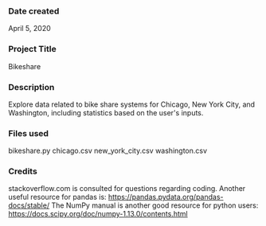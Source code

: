 ### Date created
April 5, 2020

### Project Title
Bikeshare

### Description
Explore data related to bike share systems for Chicago, New York City, and Washington, including statistics based on the user's inputs.

### Files used
bikeshare.py
chicago.csv
new_york_city.csv
washington.csv

### Credits
stackoverflow.com is consulted for questions regarding coding.
Another useful resource for pandas is: https://pandas.pydata.org/pandas-docs/stable/
The NumPy manual is another good resource for python users: https://docs.scipy.org/doc/numpy-1.13.0/contents.html



